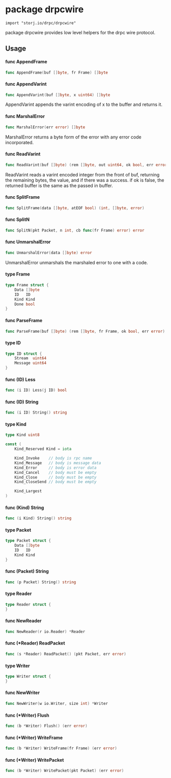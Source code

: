 # package drpcwire

`import "storj.io/drpc/drpcwire"`

package drpcwire provides low level helpers for the drpc wire protocol.

## Usage

#### func  AppendFrame

```go
func AppendFrame(buf []byte, fr Frame) []byte
```

#### func  AppendVarint

```go
func AppendVarint(buf []byte, x uint64) []byte
```
AppendVarint appends the varint encoding of x to the buffer and returns it.

#### func  MarshalError

```go
func MarshalError(err error) []byte
```
MarshalError returns a byte form of the error with any error code incorporated.

#### func  ReadVarint

```go
func ReadVarint(buf []byte) (rem []byte, out uint64, ok bool, err error)
```
ReadVarint reads a varint encoded integer from the front of buf, returning the
remaining bytes, the value, and if there was a success. if ok is false, the
returned buffer is the same as the passed in buffer.

#### func  SplitFrame

```go
func SplitFrame(data []byte, atEOF bool) (int, []byte, error)
```

#### func  SplitN

```go
func SplitN(pkt Packet, n int, cb func(fr Frame) error) error
```

#### func  UnmarshalError

```go
func UnmarshalError(data []byte) error
```
UnmarshalError unmarshals the marshaled error to one with a code.

#### type Frame

```go
type Frame struct {
	Data []byte
	ID   ID
	Kind Kind
	Done bool
}
```


#### func  ParseFrame

```go
func ParseFrame(buf []byte) (rem []byte, fr Frame, ok bool, err error)
```

#### type ID

```go
type ID struct {
	Stream  uint64
	Message uint64
}
```


#### func (ID) Less

```go
func (i ID) Less(j ID) bool
```

#### func (ID) String

```go
func (i ID) String() string
```

#### type Kind

```go
type Kind uint8
```


```go
const (
	Kind_Reserved Kind = iota

	Kind_Invoke    // body is rpc name
	Kind_Message   // body is message data
	Kind_Error     // body is error data
	Kind_Cancel    // body must be empty
	Kind_Close     // body must be empty
	Kind_CloseSend // body must be empty

	Kind_Largest
)
```

#### func (Kind) String

```go
func (i Kind) String() string
```

#### type Packet

```go
type Packet struct {
	Data []byte
	ID   ID
	Kind Kind
}
```


#### func (Packet) String

```go
func (p Packet) String() string
```

#### type Reader

```go
type Reader struct {
}
```


#### func  NewReader

```go
func NewReader(r io.Reader) *Reader
```

#### func (*Reader) ReadPacket

```go
func (s *Reader) ReadPacket() (pkt Packet, err error)
```

#### type Writer

```go
type Writer struct {
}
```


#### func  NewWriter

```go
func NewWriter(w io.Writer, size int) *Writer
```

#### func (*Writer) Flush

```go
func (b *Writer) Flush() (err error)
```

#### func (*Writer) WriteFrame

```go
func (b *Writer) WriteFrame(fr Frame) (err error)
```

#### func (*Writer) WritePacket

```go
func (b *Writer) WritePacket(pkt Packet) (err error)
```
